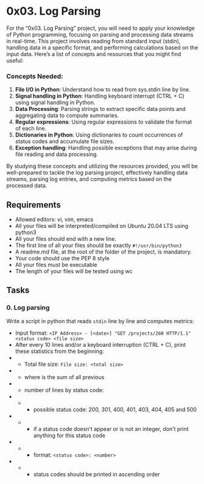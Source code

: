 # 0x03. Log Parsing
For the “0x03. Log Parsing” project, you will need to apply your knowledge of Python programming, focusing on parsing and processing data streams in real-time. This project involves reading from standard input (stdin), handling data in a specific format, and performing calculations based on the input data. Here’s a list of concepts and resources that you might find useful:

### Concepts Needed:
1) **File I/O in Python**: Understand how to read from sys.stdin line by line.
2) **Signal handling in Python**: Handling keyboard interrupt (CTRL + C) using signal handling in Python.
3) **Data Processing**: Parsing strings to extract specific data points and aggregating data to compute summaries.
4) **Regular expressions**: Using regular expressions to validate the format of each line.
5) **Dictionaries in Python**: Using dictionaries to count occurrences of status codes and accumulate file sizes.
6) **Exception handling**: Handling possible exceptions that may arise during file reading and data processing.

By studying these concepts and utilizing the resources provided, you will be well-prepared to tackle the log parsing project, effectively handling data streams, parsing log entries, and computing metrics based on the processed data.

## Requirements
- Allowed editors: vi, vim, emacs
- All your files will be interpreted/compiled on Ubuntu 20.04 LTS using python3
- All your files should end with a new line.
- The first line of all your files should be exactly `#!/usr/bin/python3`
- A readme.md file, at the root of the folder of the project, is mandatory.
- Your code should use the PEP 8 style
- All your files must be executable
- The length of your files will be tested using wc


## Tasks
### 0. Log parsing
Write a script in python that reads `stdin` line by line and computes metrics:
- Input format: `<IP Address> - [<date>] "GET /projects/260 HTTP/1.1" <status code> <file size>`
- After every 10 lines and/or a keyboard interruption (CTRL + C), print these statistics from the beginning:
- - Total file size: `File size: <total size>`
- - where <total size> is the sum of all previous <file size> 
- - number of lines by status code:
- - - possible status code: 200, 301, 400, 401, 403, 404, 405 and 500
- - - if a status code doesn’t appear or is not an integer, don’t print anything for this status code
- - - format: `<status code>: <number>`
- - - status codes should be printed in ascending order

